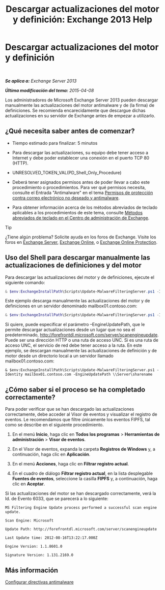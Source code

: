 ﻿---
title: 'Descargar actualizaciones del motor y definición: Exchange 2013 Help'
TOCTitle: Descargar actualizaciones del motor y definición
ms:assetid: 8f2ca383-e463-4df0-aa5d-29afe2f81aaf
ms:mtpsurl: https://technet.microsoft.com/es-es/library/JJ657471(v=EXCHG.150)
ms:contentKeyID: 49895773
ms.date: 04/23/2018
mtps_version: v=EXCHG.150
ms.translationtype: HT
---

# Descargar actualizaciones del motor y definición

 

_**Se aplica a:** Exchange Server 2013_

_**Última modificación del tema:** 2015-04-08_

Los administradores de Microsoft Exchange Server 2013 pueden descargar manualmente las actualizaciones del motor antimalware y de (la firma) de definiciones. Se recomienda encarecidamente que descargue dichas actualizaciones en su servidor de Exchange antes de empezar a utilizarlo.

## ¿Qué necesita saber antes de comenzar?

  - Tiempo estimado para finalizar: 5 minutos

  - Para descargar las actualizaciones, su equipo debe tener acceso a Internet y debe poder establecer una conexión en el puerto TCP 80 (HTTP).

  - UNRESOLVED\_TOKEN\_VAL(PD\_Shell\_Only\_Procedure)

  - Deberá tener asignados permisos antes de poder llevar a cabo este procedimiento o procedimientos. Para ver qué permisos necesita, consulte el Entrada "Antimalware" en el tema [Permisos de protección contra correo electrónico no deseado y antimalware](anti-spam-and-anti-malware-permissions-exchange-2013-help.md).

  - Para obtener información acerca de los métodos abreviados de teclado aplicables a los procedimientos de este tema, consulte [Métodos abreviados de teclado en el Centro de administración de Exchange](keyboard-shortcuts-in-the-exchange-admin-center-exchange-online-protection-help.md).


> [!TIP]
> ¿Tiene algún problema? Solicite ayuda en los foros de Exchange. Visite los foros en <A href="https://go.microsoft.com/fwlink/p/?linkid=60612">Exchange Server</A>, <A href="https://go.microsoft.com/fwlink/p/?linkid=267542">Exchange Online</A>, o <A href="https://go.microsoft.com/fwlink/p/?linkid=285351">Exchange Online Protection</A>.



## Uso del Shell para descargar manualmente las actualizaciones de definiciones y del motor

Para descargar las actualizaciones del motor y de definiciones, ejecute el siguiente comando:

```powershell
& $env:ExchangeInstallPath\Scripts\Update-MalwareFilteringServer.ps1 -Identity <FQDN of server>
```

Este ejemplo descarga manualmente las actualizaciones del motor y de definiciones en un servidor denominado mailbox01.contoso.com:

```powershell
& $env:ExchangeInstallPath\Scripts\Update-MalwareFilteringServer.ps1 -Identity mailbox01.contoso.com
```

Si quiere, puede especificar el parámetro –EngineUpdatePath, que le permite descargar actualizaciones desde un lugar que no sea el predeterminado, http://forefrontdl.microsoft.com/server/scanengineupdate. Puede ser una dirección HTTP o una ruta de acceso UNC. Si es una ruta de acceso UNC, el servicio de red debe tener acceso a la ruta. En este ejemplo, se descargan manualmente las actualizaciones de definición y de motor desde un directorio local a un servidor llamado mailbox01.contoso.com:

    & $env:ExchangeInstallPath\Scripts\Update-MalwareFilteringServer.ps1 -Identity mailbox01.contoso.com -EngineUpdatePath \\Server\sharename

## ¿Cómo saber si el proceso se ha completado correctamente?

Para poder verificar que se han descargado las actualizaciones correctamente, debe acceder al Visor de eventos y visualizar el registro de eventos. Le recomendamos que filtre únicamente los eventos FIPFS, tal como se describe en el siguiente procedimiento.

1.  En el menú **Inicio**, haga clic en **Todos los programas** \> **Herramientas de administración** \> **Visor de eventos**.

2.  En el Visor de eventos, expanda la carpeta **Registros de Windows** y, a continuación, haga clic en **Aplicación**.

3.  En el menú **Acciones**, haga clic en **Filtrar registro actual**.

4.  En el cuadro de diálogo **Filtrar registro actual**, en la lista desplegable **Fuentes de eventos**, seleccione la casilla **FIPFS** y, a continuación, haga clic en **Aceptar**.

Si las actualizaciones del motor se han descargado correctamente, verá la Id. de Evento 6033, que se parecerá a lo siguiente:

`MS Filtering Engine Update process performed a successful scan engine update.`

`Scan Engine: Microsoft`

`Update Path: http://forefrontdl.microsoft.com/server/scanengineupdate`

`Last Update time: ‎2012‎-‎08‎-‎16T13:22:17.000Z`

`Engine Version: 1.1.8601.0`

`Signature Version: 1.131.2169.0`

## Más información

[Configurar directivas antimalware](configure-anti-malware-policies-exchange-2013-help.md)

